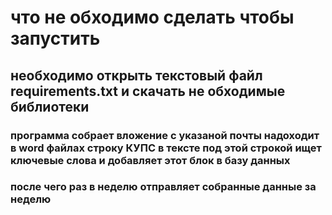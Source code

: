 # что не обходимо сделать чтобы запустить
## необходимо открыть текстовый файл requirements.txt и скачать не обходимые библиотеки
### программа собрает вложение с указаной почты надоходит в word файлах строку КУПС в тексте под этой строкой ищет ключевые слова и добавляет этот блок в базу данных
### после чего раз в неделю отправляет собранные данные за неделю

